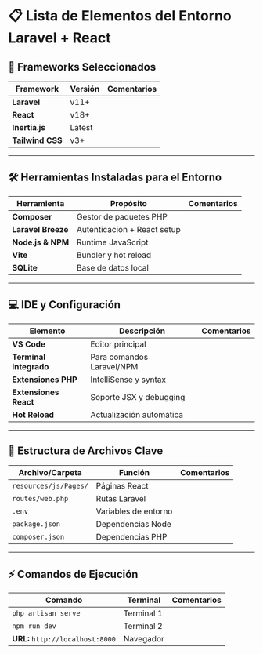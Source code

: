 # 📋 Lista de Elementos del Entorno Laravel + React

## 🚀 Frameworks Seleccionados

| Framework | Versión | Comentarios |
|-----------|---------|-------------|
| **Laravel** | v11+ | |
| **React** | v18+ | |
| **Inertia.js** | Latest | |
| **Tailwind CSS** | v3+ | |

---

## 🛠️ Herramientas Instaladas para el Entorno

| Herramienta | Propósito | Comentarios |
|-------------|-----------|-------------|
| **Composer** | Gestor de paquetes PHP | |
| **Laravel Breeze** | Autenticación + React setup | |
| **Node.js & NPM** | Runtime JavaScript | |
| **Vite** | Bundler y hot reload | |
| **SQLite** | Base de datos local | |

---

## 💻 IDE y Configuración

| Elemento | Descripción | Comentarios |
|----------|-------------|-------------|
| **VS Code** | Editor principal | |
| **Terminal integrado** | Para comandos Laravel/NPM | |
| **Extensiones PHP** | IntelliSense y syntax | |
| **Extensiones React** | Soporte JSX y debugging | |
| **Hot Reload** | Actualización automática | |

---

## 📂 Estructura de Archivos Clave

| Archivo/Carpeta | Función | Comentarios |
|-----------------|---------|-------------|
| `resources/js/Pages/` | Páginas React | |
| `routes/web.php` | Rutas Laravel | |
| `.env` | Variables de entorno | |
| `package.json` | Dependencias Node | |
| `composer.json` | Dependencias PHP | |

---

## ⚡ Comandos de Ejecución

| Comando | Terminal | Comentarios |
|---------|----------|-------------|
| `php artisan serve` | Terminal 1 | |
| `npm run dev` | Terminal 2 | |
| **URL:** `http://localhost:8000` | Navegador | |